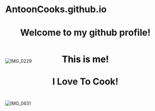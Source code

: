 # AntoonCooks.github.io
 <h1 align="center" style=padding: 10px; color: black;"> Welcome to my github profile!</h1> 
<div style="image: url('IMG_0229'); image-size:100px ; height: 10px;">
  <h1 align="center" style="padding: 10px; color: black;">This is me!</h1>
</div>


![IMG_0229](https://github.com/user-attachments/assets/759e94e1-0918-4c64-a760-143686ab1809)


  <h1 align="center" style=padding: 10px; color: black;">I Love To Cook!</h1> 
  <div style="image: url('IMG_0631'); image-size: cover; height: 10px;">

  
</div>





![IMG_0631](https://github.com/user-attachments/assets/545b5fec-9916-4bd3-9349-2462b7d58b68)



